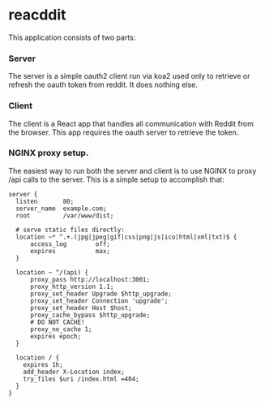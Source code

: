 # reacddit

This application consists of two parts:

### Server

The server is a simple oauth2 client run via koa2 used only to retrieve or refresh the oauth token from reddit. It does nothing else.

### Client

The client is a React app that handles all communication with Reddit from the browser. This app requires the oauth server to retrieve the token.

### NGINX proxy setup.
The easiest way to run both the server and client is to use NGINX to proxy /api calls to the server. This is a simple setup to accomplish that:

```
server {
  listen       80;
  server_name  example.com;
  root         /var/www/dist;

  # serve static files directly:
  location ~* ^.+.(jpg|jpeg|gif|css|png|js|ico|html|xml|txt)$ {
      access_log        off;
      expires           max;
  }

  location ~ ^/(api) {
      proxy_pass http://localhost:3001;
      proxy_http_version 1.1;
      proxy_set_header Upgrade $http_upgrade;
      proxy_set_header Connection 'upgrade';
      proxy_set_header Host $host;
      proxy_cache_bypass $http_upgrade;
      # DO NOT CACHE!
      proxy_no_cache 1;
      expires epoch;
  }

  location / {
    expires 1h;
    add_header X-Location index;
    try_files $uri /index.html =404;
  }
}
```
